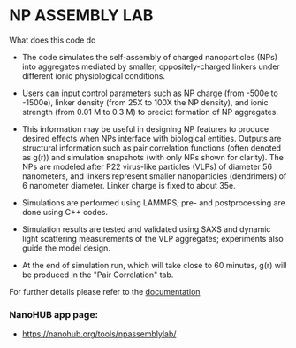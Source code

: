 # NP ASSEMBLY LAB

What does this code do
* The code simulates the self-assembly of charged nanoparticles (NPs) into aggregates mediated by smaller, oppositely-charged linkers under different ionic physiological conditions. 

* Users can input control parameters such as NP charge (from -500e to -1500e), linker density (from 25X to 100X the NP density), and ionic strength (from 0.01 M to 0.3 M) to predict formation of NP aggregates. 

* This information may be useful in designing NP features to produce desired effects when NPs interface with biological entities. Outputs are structural information such as pair correlation functions (often denoted as g(r)) and simulation snapshots (with only NPs shown for clarity). The NPs are modeled after P22 virus-like particles (VLPs) of diameter 56 nanometers, and linkers represent smaller nanoparticles (dendrimers) of 6 nanometer diameter. Linker charge is fixed to about 35e.

* Simulations are performed using LAMMPS; pre- and postprocessing are done using C++ codes. 

* Simulation results are tested and validated using SAXS and dynamic light scattering measurements of the VLP aggregates; experiments also guide the model design.

* At the end of simulation run, which will take close to 60 minutes, g(r) will be produced in the "Pair Correlation" tab. 

For further details please refer to the [documentation](https://softmaterialslab.github.io/np-assembly-lab/) 

### NanoHUB app page:
* https://nanohub.org/tools/npassemblylab/
